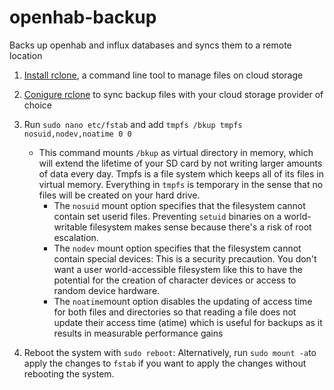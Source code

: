 # openhab-backup
Backs up openhab and influx databases and syncs them to a remote location

1. [Install rclone](https://rclone.org/install/), a command line tool to manage files on cloud storage
2. [Conigure rclone](https://rclone.org/docs/) to sync backup files with your cloud storage provider of choice
3. Run `sudo nano etc/fstab` and add `tmpfs /bkup tmpfs nosuid,nodev,noatime 0 0`

   - This command mounts `/bkup` as virtual directory in memory, which will extend the lifetime of your SD card by not writing larger amounts of data every day. Tmpfs is a file system which keeps all of its files in virtual memory. Everything in `tmpfs` is temporary in the sense that no files will be created on your hard drive.
     - The `nosuid` mount option specifies that the filesystem cannot contain set userid files. Preventing `setuid` binaries on a world-writable filesystem makes sense because there's a risk of root escalation.
     - The `nodev` mount option specifies that the filesystem cannot contain special devices: This is a security precaution. You don't want a user world-accessible filesystem like this to have the potential for the creation of character devices or access to random device hardware.
     - The `noatime`mount option disables the updating of access time for both files and directories so that reading a file does not update their access time (atime) which is useful for backups as it results in measurable performance gains
4. Reboot the system with `sudo reboot`: Alternatively, run `sudo mount -a`to apply the changes to `fstab` if you want to apply the changes without rebooting the system.

